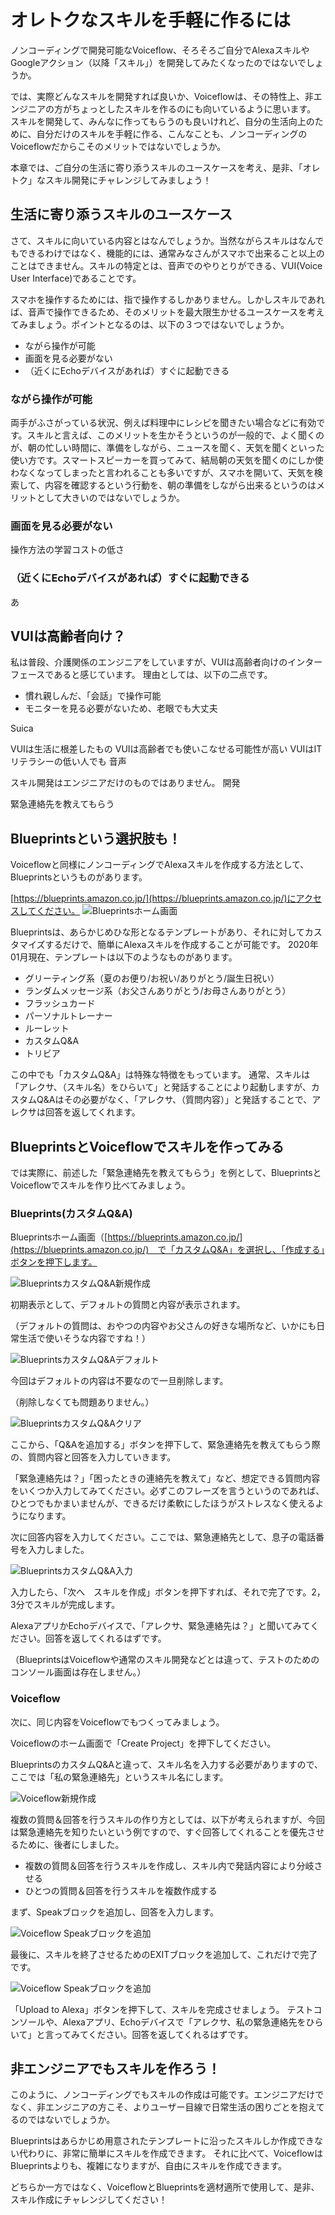 # オレトクなスキルを手軽に作るには
ノンコーディングで開発可能なVoiceflow、そろそろご自分でAlexaスキルやGoogleアクション（以降「スキル」）を開発してみたくなったのではないでしょうか。

では、実際どんなスキルを開発すれば良いか、Voiceflowは、その特性上、非エンジニアの方がちょっとしたスキルを作るのにも向いているように思います。
スキルを開発して、みんなに作ってもらうのも良いけれど、自分の生活向上のために、自分だけのスキルを手軽に作る、こんなことも、ノンコーディングのVoiceflowだからこそのメリットではないでしょうか。

本章では、ご自分の生活に寄り添うスキルのユースケースを考え、是非、「オレトク」なスキル開発にチャレンジしてみましょう！

## 生活に寄り添うスキルのユースケース
さて、スキルに向いている内容とはなんでしょうか。当然ながらスキルはなんでもできるわけではなく、機能的には、通常みなさんがスマホで出来ること以上のことはできません。スキルの特定とは、音声でのやりとりができる、VUI(Voice User Interface)であることです。

スマホを操作するためには、指で操作するしかありません。しかしスキルであれば、音声で操作できるため、そのメリットを最大限生かせるユースケースを考えてみましょう。ポイントとなるのは、以下の３つではないでしょうか。

* ながら操作が可能
* 画面を見る必要がない
* （近くにEchoデバイスがあれば）すぐに起動できる

### ながら操作が可能
両手がふさがっている状況、例えば料理中にレシピを聞きたい場合などに有効です。スキルと言えば、このメリットを生かそうというのが一般的で、よく聞くのが、朝の忙しい時間に、準備をしながら、ニュースを聞く、天気を聞くといった使い方です。スマートスピーカーを買ってみて、結局朝の天気を聞くのにしか使わなくなってしまったと言われることも多いですが、スマホを開いて、天気を検索して、内容を確認するという行動を、朝の準備をしながら出来るというのはメリットとして大きいのではないでしょうか。

### 画面を見る必要がない
操作方法の学習コストの低さ



### （近くにEchoデバイスがあれば）すぐに起動できる
あ



## VUIは高齢者向け？
私は普段、介護関係のエンジニアをしていますが、VUIは高齢者向けのインターフェースであると感じています。
理由としては、以下の二点です。
* 慣れ親しんだ、「会話」で操作可能
* モニターを見る必要がないため、老眼でも大丈夫


Suica


VUIは生活に根差したもの
VUIは高齢者でも使いこなせる可能性が高い
VUIはITリテラシーの低い人でも
音声

スキル開発はエンジニアだけのものではありません。
開発

緊急連絡先を教えてもらう


## Blueprintsという選択肢も！
Voiceflowと同様にノンコーディングでAlexaスキルを作成する方法として、Blueprintsというものがあります。

[https://blueprints.amazon.co.jp/](https://blueprints.amazon.co.jp/)にアクセスしてください。
![Blueprintsホーム画面](images/chapxx-fukumura-kaigo/blueprints_home.png)

Blueprintsは、あらかじめひな形となるテンプレートがあり、それに対してカスタマイズするだけで、簡単にAlexaスキルを作成することが可能です。
2020年01月現在、テンプレートは以下のようなものがあります。

* グリーティング系（夏のお便り/お祝い/ありがとう/誕生日祝い）
* ランダムメッセージ系（お父さんありがとう/お母さんありがとう）
* フラッシュカード
* パーソナルトレーナー
* ルーレット
* カスタムQ&A
* トリビア

この中でも「カスタムQ&A」は特殊な特徴をもっています。
通常、スキルは「アレクサ、（スキル名）をひらいて」と発話することにより起動しますが、カスタムQ&Aはその必要がなく、「アレクサ、（質問内容）」と発話することで、アレクサは回答を返してくれます。

## BlueprintsとVoiceflowでスキルを作ってみる
では実際に、前述した「緊急連絡先を教えてもらう」を例として、BlueprintsとVoiceflowでスキルを作り比べてみましょう。

### Blueprints(カスタムQ&A)
Blueprintsホーム画面（[https://blueprints.amazon.co.jp/](https://blueprints.amazon.co.jp/)　で「カスタムQ&A」を選択し、「作成する」ボタンを押下します。

![BlueprintsカスタムQ&A新規作成](images/chapxx-fukumura-kaigo/blueprints_qa1.png)

初期表示として、デフォルトの質問と内容が表示されます。

（デフォルトの質問は、おやつの内容やお父さんの好きな場所など、いかにも日常生活で使いそうな内容ですね！）

![BlueprintsカスタムQ&Aデフォルト](images/chapxx-fukumura-kaigo/blueprints_qa2.png)

今回はデフォルトの内容は不要なので一旦削除します。

（削除しなくても問題ありません。）

![BlueprintsカスタムQ&Aクリア](images/chapxx-fukumura-kaigo/blueprints_qa3.png)

ここから、「Q&Aを追加する」ボタンを押下して、緊急連絡先を教えてもらう際の、質問内容と回答を入力していきます。

「緊急連絡先は？」「困ったときの連絡先を教えて」など、想定できる質問内容をいくつか入力してみてください。必ずこのフレーズを言うというのであれば、ひとつでもかまいませんが、できるだけ柔軟にしたほうがストレスなく使えるようになります。

次に回答内容を入力してください。ここでは、緊急連絡先として、息子の電話番号を入力しました。

![BlueprintsカスタムQ&A入力](images/chapxx-fukumura-kaigo/blueprints_qa4.png)

入力したら、「次へ　スキルを作成」ボタンを押下すれば、それで完了です。2，3分でスキルが完成します。

AlexaアプリかEchoデバイスで、「アレクサ、緊急連絡先は？」と聞いてみてください。回答を返してくれるはずです。

（BlueprintsはVoiceflowや通常のスキル開発などとは違って、テストのためのコンソール画面は存在しません。）

### Voiceflow
次に、同じ内容をVoiceflowでもつくってみましょう。

Voiceflowのホーム画面で「Create Project」を押下してください。

BlueprintsのカスタムQ&Aと違って、スキル名を入力する必要がありますので、ここでは「私の緊急連絡先」というスキル名にします。

![Voiceflow新規作成](images/chapxx-fukumura-kaigo/voiceflow1.png)

複数の質問＆回答を行うスキルの作り方としては、以下が考えられますが、今回は緊急連絡先を知りたいという例ですので、すぐ回答してくれることを優先させるために、後者にしました。

* 複数の質問＆回答を行うスキルを作成し、スキル内で発話内容により分岐させる
* ひとつの質問＆回答を行うスキルを複数作成する

まず、Speakブロックを追加し、回答を入力します。

![Voiceflow Speakブロックを追加](images/chapxx-fukumura-kaigo/voiceflow2.png)

最後に、スキルを終了させるためのEXITブロックを追加して、これだけで完了です。

![Voiceflow Speakブロックを追加](images/chapxx-fukumura-kaigo/voiceflow3.png)

「Upload to Alexa」ボタンを押下して、スキルを完成させましょう。
テストコンソールや、Alexaアプリ、Echoデバイスで「アレクサ、私の緊急連絡先をひらいて」と言ってみてください。回答を返してくれるはずです。

## 非エンジニアでもスキルを作ろう！
このように、ノンコーディングでもスキルの作成は可能です。エンジニアだけでなく、非エンジニアの方こそ、よりユーザー目線で日常生活の困りごとを抱えてるのではないでしょうか。

Blueprintsはあらかじめ用意されたテンプレートに沿ったスキルしか作成できない代わりに、非常に簡単にスキルを作成できます。
それに比べて、VoiceflowはBlueprintsよりも、複雑になりますが、自由にスキルを作成できます。

どちらか一方ではなく、VoiceflowとBlueprintsを適材適所で使用して、是非、スキル作成にチャレンジしてください！
